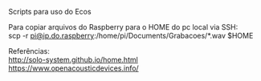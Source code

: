 Scripts para uso do Ecos

Para copiar arquivos do Raspberry para o HOME do pc local via SSH:  
scp -r pi@ip.do.raspberry:/home/pi/Documents/Grabacoes/*.wav $HOME


Referências:  
http://solo-system.github.io/home.html  
https://www.openacousticdevices.info/  

